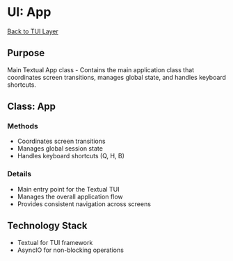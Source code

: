 # UI: App

[Back to TUI Layer](../tui_layer.md)

## Purpose
Main Textual App class - Contains the main application class that coordinates screen transitions, manages global state, and handles keyboard shortcuts.

## Class: App

### Methods
- Coordinates screen transitions
- Manages global session state
- Handles keyboard shortcuts (Q, H, B)

### Details
- Main entry point for the Textual TUI
- Manages the overall application flow
- Provides consistent navigation across screens

## Technology Stack

- Textual for TUI framework
- AsyncIO for non-blocking operations